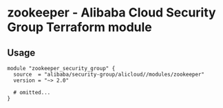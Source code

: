 # zookeeper - Alibaba Cloud Security Group Terraform module

## Usage

```hcl
module "zookeeper_security_group" {
  source  = "alibaba/security-group/alicloud//modules/zookeeper"
  version = "~> 2.0"

  # omitted...
}
```

<!-- BEGINNING OF PRE-COMMIT-TERRAFORM DOCS HOOK -->
<!-- END OF PRE-COMMIT-TERRAFORM DOCS HOOK -->
